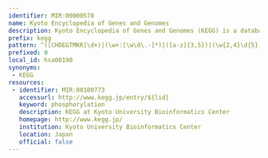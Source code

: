 ```yaml
---
identifier: MIR:00000578
name: Kyoto Encyclopedia of Genes and Genomes
description: Kyoto Encyclopedia of Genes and Genomes (KEGG) is a database resource for understanding high-level functions and utilities of the biological system, such as the cell, the organism and the ecosystem, from molecular-level information, especially large-scale molecular datasets generated by genome sequencing and other high-throughput experimental technologies.
prefix: kegg
pattern: ^([CHDEGTMKR]\d+)|(\w+:[\w\d\.-]*)|([a-z]{3,5})|(\w{2,4}\d{5})$
prefixed: 0
local_id: hsa00190
synonyms:
 - KEGG
resources:
 - identifier: MIR:00100773
   accessurl: http://www.kegg.jp/entry/${lid}
   keyword: phosphorylation
   description: KEGG at Kyoto University Bioinformatics Center
   homepage: http://www.kegg.jp/
   institution: Kyoto University Bioinformatics Center
   location: Japan
   official: false
---
```

